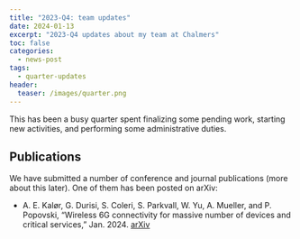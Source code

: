 ```yaml
---
title: "2023-Q4: team updates"
date: 2024-01-13
excerpt: "2023-Q4 updates about my team at Chalmers"
toc: false 
categories:
  - news-post 
tags:
  - quarter-updates
header:
  teaser: /images/quarter.png
---
```



This has been a busy quarter spent finalizing some pending work, starting new activities, and
performing some administrative duties.


## Publications 
We have submitted a number of conference and journal publications (more about this later).
One of them has been posted on arXiv:

- A. E. Kalør, G. Durisi, S. Coleri, S. Parkvall, W. Yu, A. Mueller, and P. Popovski, “Wireless 6G connectivity for massive number of devices and critical services,” Jan. 2024. [arXiv](https://arxiv.org/abs/2401.01127v2)




